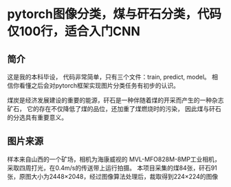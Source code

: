 # pytorch图像分类，煤与矸石分类，代码仅100行，适合入门CNN

## 简介
这是我的本科毕设，
代码非常简单，只有三个文件：train, predict, model。
相信你看懂之后会对pytorch框架实现图片分类任务有初步的认识。

煤炭是经济发展建设的重要的能源，矸石是一种伴随着煤的开采而产生的一种杂志矿石，
它的存在不仅降低了煤的品位，还加重了煤燃烧时的污染，
因此煤与矸石的分选具有重要意义。

## 图片来源
样本来自山西的一个矿场，相机为海康威视的 MVL-MFO828M-8MP工业相机，采取四周打光，在0.4m/s的传送带上运行拍摄。
本项目采集的煤84张，矸石91张，原图大小为2448×2048，经过图像算法处理后，裁取得到224×224的图像

